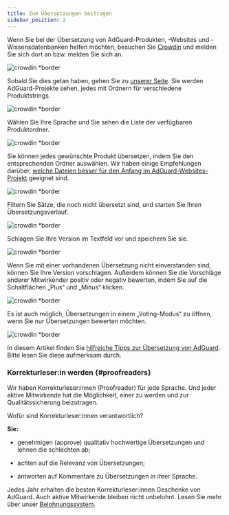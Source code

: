 ```yaml
---
title: Zum Übersetzungen beitragen
sidebar_position: 2
---
```


Wenn Sie bei der Übersetzung von AdGuard-Produkten, -Websites und -Wissensdatenbanken helfen möchten, besuchen Sie [Crowdin](https://crowdin.com/) und melden Sie sich dort an bzw. melden Sie sich an.

![crowdin *border](https://cdn.adtidy.org/public/Adguard/kb/en/ag-translations/main-screen.png)

Sobald Sie dies getan haben, gehen Sie zu [unserer Seite](https://crowdin.com/profile/adguard/). Sie werden AdGuard-Projekte sehen, jedes mit Ordnern für verschiedene Produktstrings.

![crowdin *border](https://cdn.adtidy.org/public/Adguard/kb/en/ag-translations/projects.png)

Wählen Sie Ihre Sprache und Sie sehen die Liste der verfügbaren Produktordner.

![crowdin *border](https://cdn.adtidy.org/public/Adguard/kb/en/ag-translations/languages.png)

Sie können jedes gewünschte Produkt übersetzen, indem Sie den entsprechenden Ordner auswählen. Wir haben einige Empfehlungen darüber, [welche Dateien besser für den Anfang im AdGuard-Websites-Projekt](../translation-priority) geeignet sind.

![crowdin *border](https://cdn.adtidy.org/public/Adguard/kb/en/ag-translations/folders.png)

Filtern Sie Sätze, die noch nicht übersetzt sind, und starten Sie Ihren Übersetzungsverlauf.

![crowdin *border](https://cdn.adtidy.org/public/Adguard/kb/en/ag-translations/filter.png)

Schlagen Sie Ihre Version im Textfeld vor und speichern Sie sie.

![crowdin *border](https://cdn.adtidy.org/public/Adguard/kb/en/ag-translations/text-box.png)

Wenn Sie mit einer vorhandenen Übersetzung nicht einverstanden sind, können Sie Ihre Version vorschlagen. Außerdem können Sie die Vorschläge anderer Mitwirkender positiv oder negativ bewerten, indem Sie auf die Schaltflächen „Plus“ und „Minus“ klicken.

![crowdin *border](https://cdn.adtidy.org/public/Adguard/kb/en/ag-translations/vote.png)

Es ist auch möglich, Übersetzungen in einem „Voting-Modus“ zu öffnen, wenn Sie nur Übersetzungen bewerten möchten.

![crowdin *border](https://cdn.adtidy.org/public/Adguard/kb/en/ag-translations/mode.png)

In diesem Artikel finden Sie [hilfreiche Tipps zur Übersetzung von AdGuard](../guidelines). Bitte lesen Sie diese aufmerksam durch.

### Korrekturleser:in werden {#proofreaders}

Wir haben Korrekturleser:innen (Proofreader) für jede Sprache. Und jeder aktive Mitwirkende hat die Möglichkeit, einer zu werden und zur Qualitätssicherung beizutragen.

Wofür sind Korrekturleser:innen verantwortlich?

**Sie:**

- genehmigen (approve) qualitativ hochwertige Übersetzungen und lehnen die schlechten ab;

- achten auf die Relevanz von Übersetzungen;

- antworten auf Kommentare zu Übersetzungen in ihrer Sprache.

Jedes Jahr erhalten die besten Korrekturleser:innen Geschenke von AdGuard. Auch aktive Mitwirkende bleiben nicht unbelohnt. Lesen Sie mehr über unser [Belohnungssystem](../rewards).
